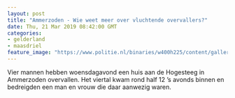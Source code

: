 ```yaml
---
layout: post
title: "Ammerzoden - Wie weet meer over vluchtende overvallers?"
date: Thu, 21 Mar 2019 08:42:00 GMT
categories: 
- gelderland 
- maasdriel 
feature_image: "https://www.politie.nl/binaries/w400h225/content/gallery/politie/stockfotos/logos/whatsapp-op-telefoonscherm.jpg"
---
```


Vier mannen hebben woensdagavond een huis aan de Hogesteeg in Ammerzoden overvallen. Het viertal kwam rond half 12 ’s avonds binnen en bedreigden een man en vrouw die daar aanwezig waren.
